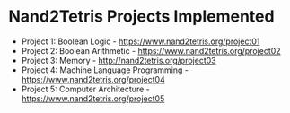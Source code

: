 # Nand2Tetris Projects Implemented
- Project 1: Boolean Logic - https://www.nand2tetris.org/project01
- Project 2: Boolean Arithmetic - https://www.nand2tetris.org/project02
- Project 3: Memory - http://nand2tetris.org/project03
- Project 4: Machine Language Programming - https://www.nand2tetris.org/project04
- Project 5: Computer Architecture - https://www.nand2tetris.org/project05
